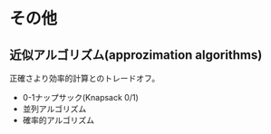# その他
## 近似アルゴリズム(approzimation algorithms)
正確さより効率的計算とのトレードオフ。   
  - 0-1ナップサック(Knapsack 0/1)
- 並列アルゴリズム
- 確率的アルゴリズム